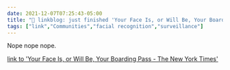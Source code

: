 ```yaml
---
date: 2021-12-07T07:25:43-05:00
title: "🔗 linkblog: just finished 'Your Face Is, or Will Be, Your Boarding Pass - The New York Times'"
tags: ["link","Communities","facial recognition","surveillance"]
---
```

Nope nope nope.
 
[link to 'Your Face Is, or Will Be, Your Boarding Pass - The New York Times'](https://www.nytimes.com/2021/12/07/travel/biometrics-airports-security.html)
